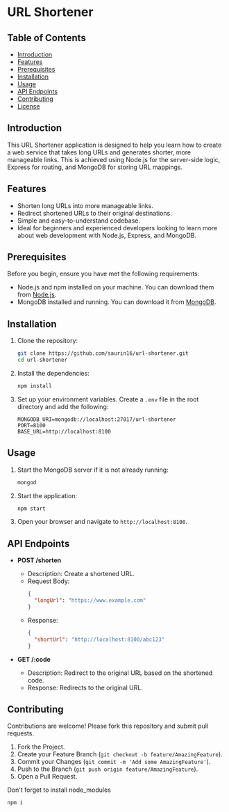 # URL Shortener

## Table of Contents
- [Introduction](#introduction)
- [Features](#features)
- [Prerequisites](#prerequisites)
- [Installation](#installation)
- [Usage](#usage)
- [API Endpoints](#api-endpoints)
- [Contributing](#contributing)
- [License](#license)

## Introduction

This URL Shortener application is designed to help you learn how to create a web service that takes long URLs and generates shorter, more manageable links. This is achieved using Node.js for the server-side logic, Express for routing, and MongoDB for storing URL mappings.

## Features

- Shorten long URLs into more manageable links.
- Redirect shortened URLs to their original destinations.
- Simple and easy-to-understand codebase.
- Ideal for beginners and experienced developers looking to learn more about web development with Node.js, Express, and MongoDB.

## Prerequisites

Before you begin, ensure you have met the following requirements:
- Node.js and npm installed on your machine. You can download them from [Node.js](https://nodejs.org/).
- MongoDB installed and running. You can download it from [MongoDB](https://www.mongodb.com/try/download/community).

## Installation

1. Clone the repository:
    ```sh
    git clone https://github.com/saurin16/url-shortener.git
    cd url-shortener
    ```

2. Install the dependencies:
    ```sh
    npm install
    ```

3. Set up your environment variables. Create a `.env` file in the root directory and add the following:
    ```env
    MONGODB_URI=mongodb://localhost:27017/url-shortener
    PORT=8100
    BASE_URL=http://localhost:8100
    ```

## Usage

1. Start the MongoDB server if it is not already running:
    ```sh
    mongod
    ```

2. Start the application:
    ```sh
    npm start
    ```

3. Open your browser and navigate to `http://localhost:8100`.

## API Endpoints

- **POST /shorten**
    - Description: Create a shortened URL.
    - Request Body:
        ```json
        {
          "longUrl": "https://www.example.com"
        }
        ```
    - Response:
        ```json
        {
          "shortUrl": "http://localhost:8100/abc123"
        }
        ```

- **GET /:code**
    - Description: Redirect to the original URL based on the shortened code.
    - Response: Redirects to the original URL.

## Contributing

Contributions are welcome! Please fork this repository and submit pull requests.

1. Fork the Project.
2. Create your Feature Branch (`git checkout -b feature/AmazingFeature`).
3. Commit your Changes (`git commit -m 'Add some AmazingFeature'`).
4. Push to the Branch (`git push origin feature/AmazingFeature`).
5. Open a Pull Request.

Don't forget to install node_modules

```sh
npm i
```
